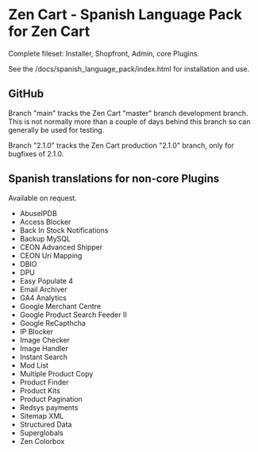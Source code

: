 # Zen Cart - Spanish Language Pack for Zen Cart

Complete fileset: Installer, Shopfront, Admin, core Plugins.

See the /docs/spanish_language_pack/index.html for installation and use.

## GitHub
Branch "main" tracks the Zen Cart "master" branch development branch.  
This is not normally more than a couple of days behind this branch so can generally be used for testing.

Branch "2.1.0" tracks the Zen Cart production "2.1.0" branch, only for bugfixes of 2.1.0.

## Spanish translations for non-core Plugins
Available on request.
- AbuseIPDB
- Access Blocker
- Back In Stock Notifications
- Backup MySQL
- CEON Advanced Shipper
- CEON Uri Mapping
- DBIO
- DPU
- Easy Populate 4
- Email Archiver
- GA4 Analytics
- Google Merchant Centre
- Google Product Search Feeder II
- Google ReCapthcha
- IP Blocker
- Image Checker
- Image Handler
- Instant Search
- Mod List
- Multiple Product Copy
- Product Finder
- Product Kits
- Product Pagination
- Redsys payments
- Sitemap XML
- Structured Data
- Superglobals
- Zen Colorbox
